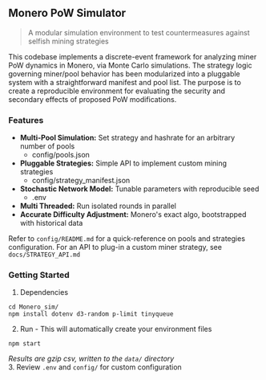 ## Monero PoW Simulator
> A modular simulation environment to test countermeasures against selfish mining strategies

This codebase implements a discrete-event framework for analyzing miner PoW dynamics in Monero, via Monte Carlo simulations. The strategy logic governing miner/pool behavior has been modularized into a pluggable system with a straightforward manifest and pool list. The purpose is to create a reproducible environment for evaluating the security and secondary effects of proposed PoW modifications.

### Features
- **Multi-Pool Simulation:**  Set strategy and hashrate for an arbitrary number of pools 
  - config/pools.json
- **Pluggable Strategies:**  Simple API to implement custom mining strategies
  - config/strategy_manifest.json
- **Stochastic Network Model:**  Tunable parameters with reproducible seed
  - .env
- **Multi Threaded:** Run isolated rounds in parallel
- **Accurate Difficulty Adjustment:**  Monero's exact algo, bootstrapped with historical data 

Refer to `config/README.md` for a quick-reference on pools and strategies configuration. For an API to plug-in a custom miner strategy, see `docs/STRATEGY_API.md`

### Getting Started
1. Dependencies
```
cd Monero_sim/
npm install dotenv d3-random p-limit tinyqueue
```
2. Run - This will automatically create your environment files
```
npm start
```
*Results are gzip csv, written to the `data/` directory*   
3. Review `.env` and `config/` for custom configuration   
